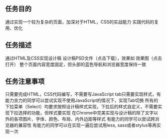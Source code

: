 ## 任务目的
通过实现一个较为复杂的页面，加深对于HTML，CSS的实战能力
实践代码的复用、优化

## 任务描述
通过HTML及CSS实现设计稿 设计稿PSD文件（点击下载），效果如 效果图（点击打开）
整个页面内容宽度固定，但头部的蓝色导航和浏览器宽度保持一致

## 任务注意事项
只需要完成HTML，CSS代码编写，不需要写JavaScript
tab只需要实现样式，有能力余力的同学可以尝试实现不使用JavaScript的情况下，实现Tab切换
所有的下拉菜单（Select）均要求按照设计稿样式实现，下拉后的样式自定义，不需要实现下拉选择的功能，但样式要实现
在Chrome中完美实现与设计稿的除了文字以外的各项图片、字体、颜色、布局、内外边距等样式
有能力的同学可以尝试跨浏览器的兼容性
有能力的同学可以在实现一遍后尝试用less, sass或者stylus等再实现一次

